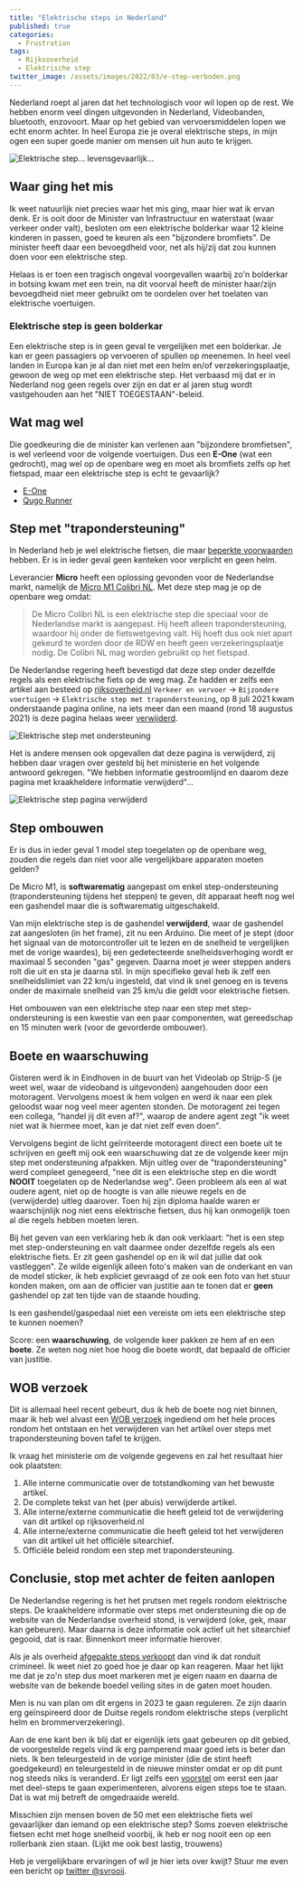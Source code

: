 ```yaml
---
title: "Elektrische steps in Nederland"
published: true
categories:
  - Frustration
tags:
  - Rijksoverheid
  - Elektrische step
twitter_image: /assets/images/2022/03/e-step-verboden.png
---
```


Nederland roept al jaren dat het technologisch voor wil lopen op de rest. We hebben enorm veel dingen uitgevonden in Nederland, Videobanden, bluetooth, enzovoort. Maar op het gebied van vervoersmiddelen lopen we echt enorm achter. In heel Europa zie je overal elektrische steps, in mijn ogen een super goede manier om mensen uit hun auto te krijgen.

![Elektrische step... levensgevaarlijk...](/assets/images/2022/03/e-step-verboden.png)

<!--more-->

## Waar ging het mis

Ik weet natuurlijk niet precies waar het mis ging, maar hier wat ik ervan denk. Er is ooit door de Minister van Infrastructuur en waterstaat (waar verkeer onder valt), besloten om een elektrische bolderkar waar 12 kleine kinderen in passen, goed te keuren als een "bijzondere bromfiets". De minister heeft daar een bevoegdheid voor, net als hij/zij dat zou kunnen doen voor een elektrische step.

Helaas is er toen een tragisch ongeval voorgevallen waarbij zo'n bolderkar in botsing kwam met een trein, na dit voorval heeft de minister haar/zijn bevoegdheid niet meer gebruikt om te oordelen over het toelaten van elektrische voertuigen.

### Elektrische step is geen bolderkar

Een elektrische step is in geen geval te vergelijken met een bolderkar. Je kan er geen passagiers op vervoeren of spullen op meenemen. In heel veel landen in Europa kan je al dan niet met een helm en/of verzekeringsplaatje, gewoon de weg op met een elektrische step. Het verbaasd mij dat er in Nederland nog geen regels over zijn en dat er al jaren stug wordt vastgehouden aan het "NIET TOEGESTAAN"-beleid.

## Wat mag wel

Die goedkeuring die de minister kan verlenen aan "bijzondere bromfietsen", is wel verleend voor de volgende voertuigen. Dus een **E-One** (wat een gedrocht), mag wel op de openbare weg en moet als bromfiets zelfs op het fietspad, maar een elektrische step is echt te gevaarlijk?

- [E-One](https://zoek.officielebekendmakingen.nl/stcrt-2014-15896.html)
- [Qugo Runner](https://zoek.officielebekendmakingen.nl/stcrt-2018-25460.html)

## Step met "trapondersteuning"

In Nederland heb je wel elektrische fietsen, die maar [beperkte voorwaarden](https://www.rijksoverheid.nl/onderwerpen/fiets/vraag-en-antwoord/welke-regels-gelden-voor-mijn-elektrische-fiets-e-bike) hebben. Er is in ieder geval geen kenteken voor verplicht en geen helm.

Leverancier **Micro** heeft een oplossing gevonden voor de Nederlandse markt, namelijk de [Micro M1 Colibri NL](https://www.micro-step.nl/nl/emicro-m1-colibri-nl.html). Met deze step mag je op de openbare weg omdat:

> De Micro Colibri NL is een elektrische step die speciaal voor de Nederlandse markt is aangepast. Hij heeft alleen trapondersteuning, waardoor hij onder de fietswetgeving valt. Hij hoeft dus ook niet apart gekeurd te worden door de RDW en heeft geen verzekeringsplaatje nodig. De Colibri NL mag worden gebruikt op het fietspad.

De Nederlandse regering heeft bevestigd dat deze step onder dezelfde regels als een elektrische fiets op de weg mag. Ze hadden er zelfs een artikel aan besteed op [rijksoverheid.nl](https://rijksoverheid.nl) `Verkeer en vervoer` -> `Bijzondere voertuigen` -> `Elektrische step met trapondersteuning`, op 8 juli 2021 kwam onderstaande pagina online, na iets meer dan een maand (rond 18 augustus 2021) is deze pagina helaas weer [verwijderd](https://www.rijksoverheid.nl/onderwerpen/bijzondere-voertuigen/e-step-met-trapondersteuning).

![Elektrische step met ondersteuning](/assets/images/2022/03/e-step-pagina.png)

Het is andere mensen ook opgevallen dat deze pagina is verwijderd, zij hebben daar vragen over gesteld bij het ministerie en het volgende antwoord gekregen. "We hebben informatie gestroomlijnd en daarom deze pagina met kraakheldere informatie verwijderd"...

![Elektrische step pagina verwijderd](/assets/images/2022/03/e-step-pagina-verwijderd.png)

## Step ombouwen

Er is dus in ieder geval 1 model step toegelaten op de openbare weg, zouden die regels dan niet voor alle vergelijkbare apparaten moeten gelden?

De Micro M1, is **softwarematig** aangepast om enkel step-ondersteuning (trapondersteuning tijdens het steppen) te geven, dit apparaat heeft nog wel een gashendel maar die is softwarematig uitgeschakeld.

Van mijn elektrische step is de gashendel **verwijderd**, waar de gashendel zat aangesloten (in het frame), zit nu een Arduino. Die meet of je stept (door het signaal van de motorcontroller uit te lezen en de snelheid te vergelijken met de vorige waardes), bij een gedetecteerde snelheidsverhoging wordt er maximaal 5 seconden "gas" gegeven.
Daarna moet je weer steppen anders rolt die uit en sta je daarna stil. In mijn specifieke geval heb ik zelf een snelheidslimiet van 22 km/u ingesteld, dat vind ik snel genoeg en is tevens onder de maximale snelheid van 25 km/u die geldt voor elektrische fietsen.

Het ombouwen van een elektrische step naar een step met step-ondersteuning is een kwestie van een paar componenten, wat gereedschap en 15 minuten werk (voor de gevorderde ombouwer).

## Boete en waarschuwing

Gisteren werd ik in Eindhoven in de buurt van het Videolab op Strijp-S (je weet wel, waar de videoband is uitgevonden) aangehouden door een motoragent. Vervolgens moest ik hem volgen en werd ik naar een plek geloodst waar nog veel meer agenten stonden. De motoragent zei tegen een collega, "handel jij dit even af?", waarop de andere agent zegt "ik weet niet wat ik hiermee moet, kan je dat niet zelf even doen".

Vervolgens begint de licht geïrriteerde motoragent direct een boete uit te schrijven en geeft mij ook een waarschuwing dat ze de volgende keer mijn step met ondersteuning afpakken. Mijn uitleg over de "trapondersteuning" werd compleet genegeerd, "nee dit is een elektrische step en die wordt **NOOIT** toegelaten op de Nederlandse weg". Geen probleem als een al wat oudere agent, niet op de hoogte is van alle nieuwe regels en de (verwijderde) uitleg daarover. Toen hij zijn diploma haalde waren er waarschijnlijk nog niet eens elektrische fietsen, dus hij kan onmogelijk toen al die regels hebben moeten leren.

Bij het geven van een verklaring heb ik dan ook verklaart: "het is een step met step-ondersteuning en valt daarmee onder dezelfde regels als een elektrische fiets. Er zit geen gashendel op en ik wil dat jullie dat ook vastleggen". Ze wilde eigenlijk alleen foto's maken van de onderkant en van de model sticker, ik heb expliciet gevraagd of ze ook een foto van het stuur konden maken, om aan de officier van justitie aan te tonen dat er **geen** gashendel op zat ten tijde van de staande houding.

Is een gashendel/gaspedaal niet een vereiste om iets een elektrische step te kunnen noemen?

Score: een **waarschuwing**, de volgende keer pakken ze hem af en een **boete**. Ze weten nog niet hoe hoog die boete wordt, dat bepaald de officier van justitie.

## WOB verzoek

Dit is allemaal heel recent gebeurt, dus ik heb de boete nog niet binnen, maar ik heb wel alvast een [WOB verzoek](/assets/images/2022/03/wob-verzoek.pdf) ingediend om het hele proces rondom het ontstaan en het verwijderen van het artikel over steps met trapondersteuning boven tafel te krijgen.

Ik vraag het ministerie om de volgende gegevens en zal het resultaat hier ook plaatsten:

1. Alle interne communicatie over de totstandkoming van het bewuste artikel.
2. De complete tekst van het (per abuis) verwijderde artikel.
3. Alle interne/externe communicatie die heeft geleid tot de verwijdering van dit artikel op rijksoverheid.nl
4. Alle interne/externe communicatie die heeft geleid tot het verwijderen van dit artikel uit het officiële sitearchief.
5. Officiële beleid rondom een step met trapondersteuning.

## Conclusie, stop met achter de feiten aanlopen

De Nederlandse regering is het het prutsen met regels rondom elektrische steps. De kraakheldere informatie over steps met ondersteuning die op de website van de Nederlandse overheid stond, is verwijderd (oke, gek, maar kan gebeuren). Maar daarna is deze informatie ook actief uit het sitearchief gegooid, dat is raar. Binnenkort meer informatie hierover.

Als je als overheid [afgepakte steps verkoopt](https://www.rtlnieuws.nl/tech/artikel/5032031/overheid-verkoopt-elektrische-steps-die-de-weg-niet-op-mogen) dan vind ik dat ronduit crimineel. Ik weet niet zo goed hoe je daar op kan reageren. Maar het lijkt me dat je zo'n step dus moet markeren met je eigen naam en daarna de website van de bekende boedel veiling sites in de gaten moet houden.

Men is nu van plan om dit ergens in 2023 te gaan reguleren. Ze zijn daarin erg geïnspireerd door de Duitse regels rondom elektrische steps (verplicht helm en brommerverzekering).

Aan de ene kant ben ik blij dat er eigenlijk iets gaat gebeuren op dit gebied, de voorgestelde regels vind ik erg pamperend maar goed iets is beter dan niets. Ik ben teleurgesteld in de vorige minister (die de stint heeft goedgekeurd) en teleurgesteld in de nieuwe minster omdat er op dit punt nog steeds niks is veranderd. Er ligt zelfs een [voorstel](https://nieuwestep.nl/wetgeving/deelsteps-rotterdam/) om eerst een jaar met deel-steps te gaan experimenteren, alvorens eigen steps toe te staan. Dat is wat mij betreft de omgedraaide wereld.

Misschien zijn mensen boven de 50 met een elektrische fiets wel gevaarlijker dan iemand op een elektrische step?
Soms zoeven elektrische fietsen echt met hoge snelheid voorbij, ik heb er nog nooit een op een rollerbank zien staan. (Lijkt me ook best lastig, trouwens)

Heb je vergelijkbare ervaringen of wil je hier iets over kwijt? Stuur me even een bericht op [twitter @svrooij](https://twitter.com/svrooij).
